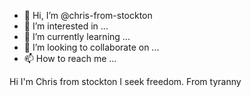 - 👋 Hi, I’m @chris-from-stockton
- 👀 I’m interested in ...
- 🌱 I’m currently learning ...
- 💞️ I’m looking to collaborate on ...
- 📫 How to reach me ...

<!---
chris-from-stockton/chris-from-stockton is a ✨ special ✨ repository because its `README.md` (this file) appears on your GitHub profile.
You can click the Preview link to takhie a look at your changes.
--->
Hi I'm Chris from stockton
I seek freedom. From tyranny

